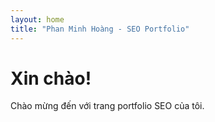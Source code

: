```yaml
---
layout: home
title: "Phan Minh Hoàng - SEO Portfolio"
---
```


# Xin chào!

Chào mừng đến với trang portfolio SEO của tôi.

